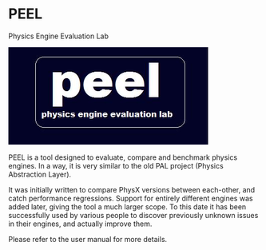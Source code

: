 # PEEL
Physics Engine Evaluation Lab

![alt text](peel.jpg?raw=true)

PEEL is a tool designed to evaluate, compare and benchmark physics engines. In a way, it is very similar to the old PAL project (Physics Abstraction Layer).

It was initially written to compare PhysX versions between each-other, and catch performance regressions. Support for entirely different engines was added later, giving the tool a much larger scope. To this date it has been successfully used by various people to discover previously unknown issues in their engines, and actually improve them.

Please refer to the user manual for more details.
